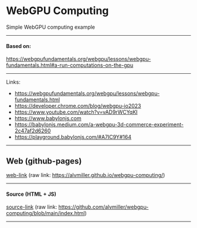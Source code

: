 # WebGPU Computing
Simple WebGPU computing example

---

#### Based on:
https://webgpufundamentals.org/webgpu/lessons/webgpu-fundamentals.html#a-run-computations-on-the-gpu

---

Links:
- https://webgpufundamentals.org/webgpu/lessons/webgpu-fundamentals.html
- https://developer.chrome.com/blog/webgpu-io2023
- https://www.youtube.com/watch?v=vAD9rWCYqKI
- https://www.babylonjs.com
- https://babylonjs.medium.com/a-webgpu-3d-commerce-experiment-2c47af2d6260
- https://playground.babylonjs.com/#A7IC9Y#164

---

## Web (github-pages)
[web-link](https://alvmiller.github.io/webgpu-computing/)
(raw link: https://alvmiller.github.io/webgpu-computing/)

---

#### Source (HTML + JS)
[source-link](https://github.com/alvmiller/webgpu-computing/blob/main/index.html)
(raw link: https://github.com/alvmiller/webgpu-computing/blob/main/index.html)

---

